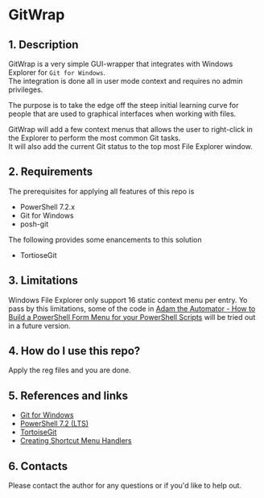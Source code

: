 # GitWrap

## 1. Description

GitWrap is a very simple GUI-wrapper that integrates with Windows Explorer for `Git for Windows`.  
The integration is done all in user mode context and requires no admin privileges.

The purpose is to take the edge off the steep initial learning curve for people that are used to graphical interfaces when working with files.

GitWrap will add a few context menus that allows the user to right-click in the Explorer to perform the most common Git tasks.  
It will also add the current Git status to the top most File Explorer window.

## 2. Requirements

The prerequisites for applying all features of this repo is

* PowerShell 7.2.x
* Git for Windows
* posh-git

The following provides some enancements to this solution

* TortioseGit

## 3. Limitations

Windows File Explorer only support 16 static context menu per entry.
Yo pass by this limitations, some of the code in [Adam the Automator - How to Build a PowerShell Form Menu for your PowerShell Scripts][5] will be tried out in a future version.

## 4. How do I use this repo?

Apply the reg files and you are done.

## 5. References and links

* [Git for Windows][1]
* [PowerShell 7.2 (LTS)][2]
* [TortoiseGit][3]
* [Creating Shortcut Menu Handlers][4]

## 6. Contacts

Please contact the author for any questions or if you'd like to help out.

[1]:https://gitforwindows.org/
[2]:https://learn.microsoft.com/en-us/powershell/scripting/whats-new/what-s-new-in-powershell-72?view=powershell-7.2
[3]:https://tortoisegit.org/download/
[4]:https://learn.microsoft.com/en-us/windows/win32/shell/context-menu-handlers
[5]:https://adamtheautomator.com/powershell-form/
